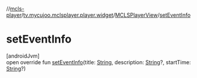 //[mcls-player](../../../index.md)/[tv.mycujoo.mclsplayer.player.widget](../index.md)/[MCLSPlayerView](index.md)/[setEventInfo](set-event-info.md)

# setEventInfo

[androidJvm]\
open override fun [setEventInfo](set-event-info.md)(title: [String](https://kotlinlang.org/api/latest/jvm/stdlib/kotlin/-string/index.html), description: [String](https://kotlinlang.org/api/latest/jvm/stdlib/kotlin/-string/index.html)?, startTime: [String](https://kotlinlang.org/api/latest/jvm/stdlib/kotlin/-string/index.html)?)
